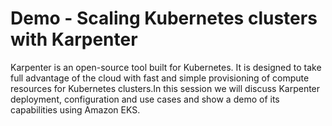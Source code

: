 # Demo - Scaling Kubernetes clusters with Karpenter

Karpenter is an open-source tool built for Kubernetes. It is designed to take full advantage of the cloud with fast and simple provisioning of compute resources for Kubernetes clusters.In this session we will discuss Karpenter deployment, configuration and use cases and show a demo of its capabilities using Amazon EKS.